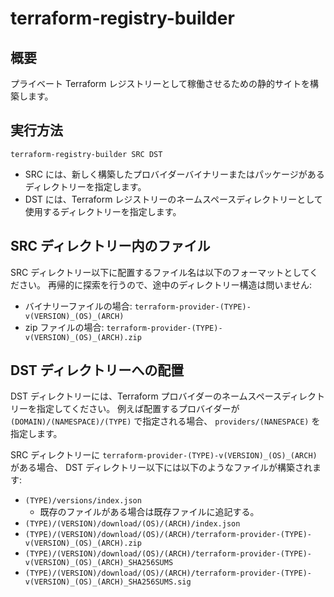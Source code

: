 # terraform-registry-builder

## 概要

プライベート Terraform レジストリーとして稼働させるための静的サイトを構築します。

## 実行方法

```
terraform-registry-builder SRC DST
```

* SRC には、新しく構築したプロバイダーバイナリーまたはパッケージがあるディレクトリーを指定します。
* DST には、Terraform レジストリーのネームスペースディレクトリーとして使用するディレクトリーを指定します。

## SRC ディレクトリー内のファイル

SRC ディレクトリー以下に配置するファイル名は以下のフォーマットとしてください。
再帰的に探索を行うので、途中のディレクトリー構造は問いません:

* バイナリーファイルの場合: `terraform-provider-(TYPE)-v(VERSION)_(OS)_(ARCH)`
* zip ファイルの場合: `terraform-provider-(TYPE)-v(VERSION)_(OS)_(ARCH).zip`

## DST ディレクトリーへの配置

DST ディレクトリーには、Terraform プロバイダーのネームスペースディレクトリーを指定してください。
例えば配置するプロバイダーが `(DOMAIN)/(NAMESPACE)/(TYPE)` で指定される場合、 `providers/(NANESPACE)` を指定します。

SRC ディレクトリーに `terraform-provider-(TYPE)-v(VERSION)_(OS)_(ARCH)` がある場合、
DST ディレクトリー以下には以下のようなファイルが構築されます:

* `(TYPE)/versions/index.json`
    * 既存のファイルがある場合は既存ファイルに追記する。
* `(TYPE)/(VERSION)/download/(OS)/(ARCH)/index.json`
* `(TYPE)/(VERSION)/download/(OS)/(ARCH)/terraform-provider-(TYPE)-v(VERSION)_(OS)_(ARCH).zip`
* `(TYPE)/(VERSION)/download/(OS)/(ARCH)/terraform-provider-(TYPE)-v(VERSION)_(OS)_(ARCH)_SHA256SUMS`
* `(TYPE)/(VERSION)/download/(OS)/(ARCH)/terraform-provider-(TYPE)-v(VERSION)_(OS)_(ARCH)_SHA256SUMS.sig`
